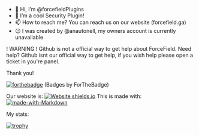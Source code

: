 - 👋 Hi, I’m @forcefieldPlugins
- 👀 I’m a cool Security Plugin!
- 📫 How to reach me? You can reach us on our website (forcefield.ga)
- :wink: I was created by @anautonell, my owners account is currently unavailable

! WARNING ! Github is not a official way to get help about ForceField.
Need help? Github isnt our official way to get help, if you wish help please open a ticket in you're panel.

Thank you!


[![forthebadge](https://forthebadge.com/images/badges/built-with-love.svg)](https://forcefield.ga)
(Badges by ForTheBadge)

Our website is: [![Website shields.io](https://img.shields.io/website-up-down-green-red/http/shields.io.svg)](http://shields.io/)
This is made with: [![made-with-Markdown](https://img.shields.io/badge/Made%20with-Markdown-1f425f.svg)](http://commonmark.org)

My stats: 

[![trophy](https://github-profile-trophy.vercel.app/?username=ryo-ma&theme=onedark)](https://github.com/ryo-ma/github-profile-trophy)
